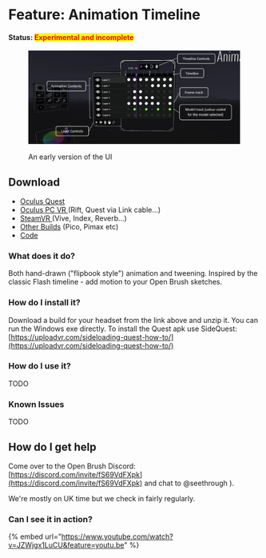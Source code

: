 # Feature: Animation Timeline

#### Status: <mark style="color:red;">Experimental and incomplete</mark>

<figure><img src="../.gitbook/assets/image (46).png" alt=""><figcaption><p>An early version of the UI</p></figcaption></figure>

## Download

* [Oculus Quest](https://nightly.link/Seth-Rough/open-brush-animation/workflows/build/main/Oculus%20Quest.zip)
* [Oculus PC VR ](https://nightly.link/Seth-Rough/open-brush-animation/workflows/build/main/Windows%20Rift.zip)(Rift, Quest via Link cable...)
* [SteamVR ](https://nightly.link/Seth-Rough/open-brush-animation/workflows/build/main/Windows%20OpenXR.zip)(Vive, Index, Reverb...)
* [Other Builds](https://nightly.link/Seth-Rough/open-brush-animation/workflows/build/main) (Pico, Pimax etc)
* [Code](https://github.com/Seth-Rough/open-brush-animation/tree/main/moonsharp)

### What does it do?

Both hand-drawn ("flipbook style") animation and tweening. Inspired by the classic Flash timeline - add motion to your Open Brush sketches.

### How do I install it?

Download a build for your headset from the link above and unzip it. You can run the Windows exe directly. To install the Quest apk use SideQuest: [https://uploadvr.com/sideloading-quest-how-to/](https://uploadvr.com/sideloading-quest-how-to/)

### How do I use it?

TODO

### Known Issues

TODO

## How do I get help

Come over to the Open Brush Discord: [https://discord.com/invite/fS69VdFXpk](https://discord.com/invite/fS69VdFXpk) and chat to @seethrough ).

We're mostly on UK time but we check in fairly regularly.

### Can I see it in action?

{% embed url="https://www.youtube.com/watch?v=JZWjgx1LuCU&feature=youtu.be" %}

